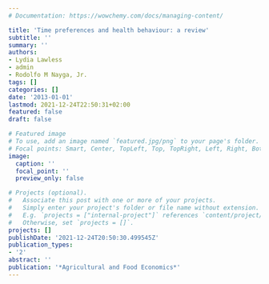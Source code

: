 ```yaml
---
# Documentation: https://wowchemy.com/docs/managing-content/

title: 'Time preferences and health behaviour: a review'
subtitle: ''
summary: ''
authors:
- Lydia Lawless
- admin
- Rodolfo M Nayga, Jr.
tags: []
categories: []
date: '2013-01-01'
lastmod: 2021-12-24T22:50:31+02:00
featured: false
draft: false

# Featured image
# To use, add an image named `featured.jpg/png` to your page's folder.
# Focal points: Smart, Center, TopLeft, Top, TopRight, Left, Right, BottomLeft, Bottom, BottomRight.
image:
  caption: ''
  focal_point: ''
  preview_only: false

# Projects (optional).
#   Associate this post with one or more of your projects.
#   Simply enter your project's folder or file name without extension.
#   E.g. `projects = ["internal-project"]` references `content/project/deep-learning/index.md`.
#   Otherwise, set `projects = []`.
projects: []
publishDate: '2021-12-24T20:50:30.499545Z'
publication_types:
- '2'
abstract: ''
publication: '*Agricultural and Food Economics*'
---
```

